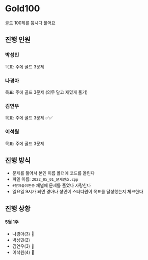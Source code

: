 # Gold100
골드 100제를 풉시다 풀어요

## 진행 인원

### 박성민

목표: 주에 골드 3문제 

### 나경아

목표: 주에 골드 3문제 (의무 말고 재밌게 풀기)

### 김연우

목표: 주에 골드 3문제 ✅✅

### 이석원

목표: 주에 골드 3문제 

## 진행 방식

- 문제를 풀어서 본인 이름 폴더에 코드를 올린다
- 파일 이름: `2022_05_01_문제번호.cpp`
- `#문제풀이인증` 채널에 문제를 풀었다 자랑한다
- 일요일 9시가 되면 경아나 성민이 스터디원이 목표를 달성했는지 체크한다

## 진행 상황

#### 5월 1주

- 나경아(3) 🏅
- 박성민(2)
- 김연우(3) 🏅
- 이석원(4) 🏅
